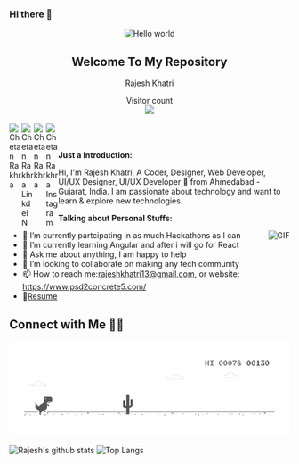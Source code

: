 ### Hi there 👋  

<!--
**rajeshkhatri13/rajeshkhatri13** is a ✨ _special_ ✨ repository because its `README.md` (this file) appears on your GitHub profile.

Here are some ideas to get you started:

- 🔭 I’m currently working on ...
- 🌱 I’m currently learning ...

- 🤔 I’m looking for help with ...
- 💬 Ask me about ...
- 📫 How to reach me: ...
-  Pronouns: ...
- ⚡ Fun fact: ...
-->
<p align="center">
 
 
 <img src="https://raw.githubusercontent.com/sagar-viradiya/sagar-viradiya/master/resources/banner.png" alt="Hello world">

 
 <h2 align="center">Welcome To My Repository</h2>
 <p align="center">Rajesh Khatri </p>
</p>





<p align="center"> 
  Visitor count<br>
  <img src="https://profile-counter.glitch.me/rajeshkhatri13/count.svg" />
</p>



<a href="https://twitter.com/rajeshkhatri13">
<img align="left" alt="Chetan Rakhra" | Twitter" width="22px" src="https://cdn.jsdelivr.net/npm/simple-icons@v3/icons/twitter.svg" />
</a>
<a href="https://www.linkedin.com/in/rajeshkhatri13/">
<img align="left" alt="Chetan Rakhra LinkdeIN" width="22px" src="https://cdn.jsdelivr.net/npm/simple-icons@v3/icons/linkedin.svg" />
</a>
<a href="https://www.facebook.com/raj.khatri.3348">
<img align="left" alt="Chetan Rakhra" width="22px" src="https://cdn.jsdelivr.net/npm/simple-icons@v3/icons/facebook.svg" />
</a>
<a href="https://www.instagram.com/rajeshkhatri13/">
<img align="left" alt="Chetan Rakhra Instagram" width="22px" src="https://cdn.jsdelivr.net/npm/simple-icons@v3/icons/instagram.svg" />
</a>


<br >
<br />

**Just a Introduction:**

Hi, I'm Rajesh Khatri, A Coder, Designer, Web Developer, UI/UX Designer, UI/UX Developer 🚀 from Ahmedabad - Gujarat, India. I am passionate about technology and want to learn & explore new technologies. 



**Talking about Personal Stuffs:**
  
  <img align="right" alt="GIF" src="https://media.giphy.com/media/836HiJc7pgzy8iNXCn/giphy.gif" />

- 👧 I’m currently partcipating in as much Hackathons as I can 
- 🌱 I’m currently learning Angular and after i will go for React
- 💬 Ask me about anything, I am happy to help
- 👯 I’m looking to collaborate on making any tech community
- 📫 How to reach me:rajeshkhatri13@gmail.com, or website: https://www.psd2concrete5.com/
- 📝[Resume](https://www.linkedin.com/in/chetan-rakhra-8126bb145/detail/overlay-view/urn:li:fsd_profileTreasuryMedia:(ACoAACMqYc4Bcmrbq1Fkz-7NiPh6jS21cQHvG98,1594114887161)/)



## Connect with Me 🤝🏻




![Dino](https://raw.githubusercontent.com/praveenscience/praveenscience/master/dino.gif)


![Rajesh's github stats](https://github-readme-stats.vercel.app/api?username=rajeshkhatri13&show_icons=true&theme=tokyonight)
![Top Langs](https://github-readme-stats.vercel.app/api/top-langs/?username=rajeshkhatri13&theme=tokyonight)
